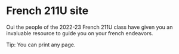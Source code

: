 # French 211U site

Oui the people of the 2022-23 French 211U class have given you an invaluable resource to guide you on your french endeavors.

Tip: You can print any page.
